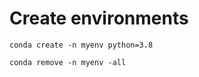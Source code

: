 # Create environments

```
conda create -n myenv python=3.8
```

```
conda remove -n myenv -all
```
